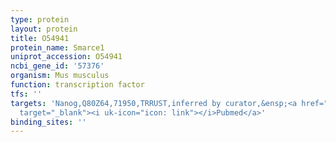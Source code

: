 ```yaml
---
type: protein
layout: protein
title: O54941
protein_name: Smarce1
uniprot_accession: O54941
ncbi_gene_id: '57376'
organism: Mus musculus
function: transcription factor
tfs: ''
targets: 'Nanog,Q80Z64,71950,TRRUST,inferred by curator,&ensp;<a href="https://www.ncbi.nlm.nih.gov/pubmed/?term=19785031%5Buid%5D"
  target="_blank"><i uk-icon="icon: link"></i>Pubmed</a>'
binding_sites: ''
---
```

